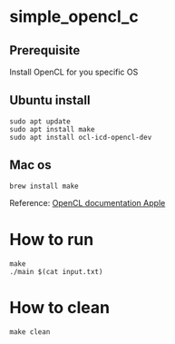 # simple_opencl_c

## Prerequisite

Install OpenCL for you specific OS



## Ubuntu install 

```
sudo apt update
sudo apt install make
sudo apt install ocl-icd-opencl-dev
```

## Mac os

```
brew install make
```

Reference: [OpenCL documentation Apple](https://developer.apple.com/library/archive/documentation/Performance/Conceptual/OpenCL_MacProgGuide/Introduction/Introduction.html)



# How to run

```
make
./main $(cat input.txt)
```

# How to clean

```
make clean
```